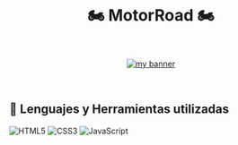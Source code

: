 <h1 align="center">🏍 MotorRoad 🏍</h1>
<br>

<p align="center">
  <a href="#" target="_blank" rel="noreferrer"><img src="https://user-images.githubusercontent.com/100718699/200428084-90f22a85-0411-46a7-aa79-561c6be5641e.png" alt="my banner"></a>
</p>

<br>

## 💼 Lenguajes y Herramientas utilizadas
![HTML5](https://img.shields.io/badge/HTML5-E34F26?style=for-the-badge&logo=html5&logoColor=white)
![CSS3](https://img.shields.io/badge/CSS3-1572B6?style=for-the-badge&logo=css3&logoColor=white)
![JavaScript](https://img.shields.io/badge/JavaScript-323330?style=for-the-badge&logo=javascript&logoColor=F7DF1E)
